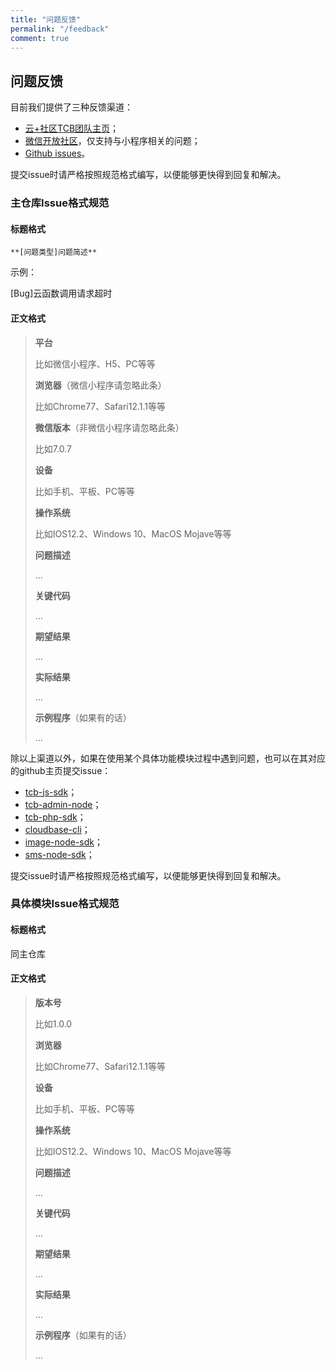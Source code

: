 ```yaml
---
title: "问题反馈"
permalink: "/feedback"
comment: true
---
```


## 问题反馈

目前我们提供了三种反馈渠道：
- [云+社区TCB团队主页](https://cloud.tencent.com/developer/team/tcb)；
- [微信开放社区](https://developers.weixin.qq.com/community/develop/mixflow)，仅支持与小程序相关的问题；
- [Github issues](https://github.com/TencentCloudBase/TencentCloudBase.github.io/issues)。

提交issue时请严格按照规范格式编写，以便能够更快得到回复和解决。

### 主仓库Issue格式规范
#### 标题格式
```
**[问题类型]问题简述**
```

示例：

[Bug]云函数调用请求超时

#### 正文格式

> **平台**
> 
> 比如微信小程序、H5、PC等等
> 
> **浏览器**（微信小程序请忽略此条）
> 
> 比如Chrome77、Safari12.1.1等等
> 
> **微信版本**（非微信小程序请忽略此条）
> 
> 比如7.0.7
> 
> **设备**
> 
> 比如手机、平板、PC等等
> 
> **操作系统**
> 
> 比如IOS12.2、Windows 10、MacOS Mojave等等
> 
> **问题描述**
> 
> ...
> 
> **关键代码**
> 
> ...
> 
> **期望结果**
> 
> ...
> 
> **实际结果**
> 
> ...
> 
> **示例程序**（如果有的话）
> 
> ...

除以上渠道以外，如果在使用某个具体功能模块过程中遇到问题，也可以在其对应的github主页提交issue：
- [tcb-js-sdk](https://github.com/TencentCloudBase/tcb-js-sdk/issues)；
- [tcb-admin-node](https://github.com/TencentCloudBase/tcb-admin-node/issues)；
- [tcb-php-sdk](https://github.com/TencentCloudBase/tcb-php-sdk/issues)；
- [cloudbase-cli](https://github.com/TencentCloudBase/cloud-base-cli/issues)；
- [image-node-sdk](https://github.com/TencentCloudBase/image-node-sdk/issues)；
- [sms-node-sdk](https://github.com/TencentCloudBase/sms-node-sdk/issues)；

提交issue时请严格按照规范格式编写，以便能够更快得到回复和解决。

### 具体模块Issue格式规范
#### 标题格式

同主仓库

#### 正文格式

> **版本号**
> 
> 比如1.0.0
> 
> **浏览器**
> 
> 比如Chrome77、Safari12.1.1等等
> 
> **设备**
> 
> 比如手机、平板、PC等等
> 
> **操作系统**
> 
> 比如IOS12.2、Windows 10、MacOS Mojave等等
> 
> **问题描述**
> 
> ...
> 
> **关键代码**
> 
> ...
> 
> **期望结果**
> 
> ...
> 
> **实际结果**
> 
> ...
> 
> **示例程序**（如果有的话）
> 
> ...
